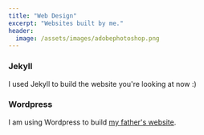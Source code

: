 ```yaml
---
title: "Web Design"
excerpt: "Websites built by me."
header:
  image: /assets/images/adobephotoshop.png
---
```

<h3> Jekyll </h3>
<p> I used Jekyll to build the website you're looking at now :) </p>

<h3> Wordpress </h3>
<p> I am using Wordpress to build <a href="http://mao2020.org/">my father's website</a>.</p>
